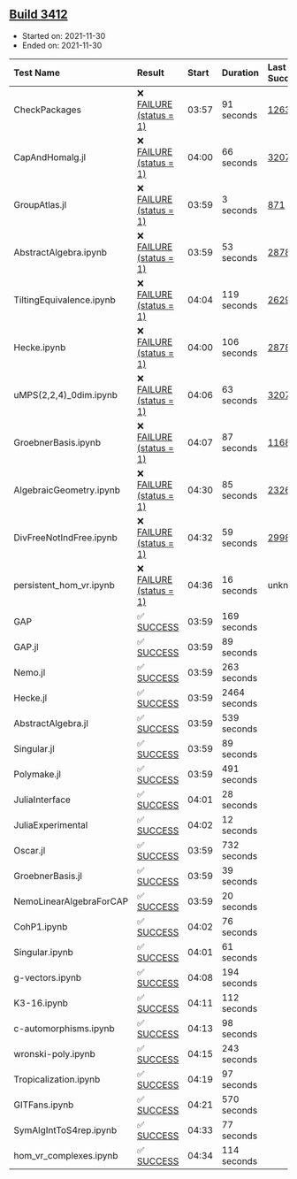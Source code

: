 ## [Build 3412](https://oscarci.mathematik.uni-kl.de/job/oscar-stable/3412/)

* Started on: 2021-11-30
* Ended on: 2021-11-30

| Test Name    | Result | Start | Duration | Last Success | First Failure |
|:-------------|:-------|:------|:---------|:-------------|:--------------|
| CheckPackages | ❌ [FAILURE (status = 1)](https://oscarci.mathematik.uni-kl.de/job/oscar-stable/3412/artifact/logs/build-3412/CheckPackages.log) | 03:57 | 91 seconds | [1263](https://oscarci.mathematik.uni-kl.de/job/oscar-stable/1263/) | [1264](https://oscarci.mathematik.uni-kl.de/job/oscar-stable/1264/) |
| CapAndHomalg.jl | ❌ [FAILURE (status = 1)](https://oscarci.mathematik.uni-kl.de/job/oscar-stable/3412/artifact/logs/build-3412/CapAndHomalg.jl.log) | 04:00 | 66 seconds | [3207](https://oscarci.mathematik.uni-kl.de/job/oscar-stable/3207/) | [3208](https://oscarci.mathematik.uni-kl.de/job/oscar-stable/3208/) |
| GroupAtlas.jl | ❌ [FAILURE (status = 1)](https://oscarci.mathematik.uni-kl.de/job/oscar-stable/3412/artifact/logs/build-3412/GroupAtlas.jl.log) | 03:59 | 3 seconds | [871](https://oscarci.mathematik.uni-kl.de/job/oscar-stable/871/) | [872](https://oscarci.mathematik.uni-kl.de/job/oscar-stable/872/) |
| AbstractAlgebra.ipynb | ❌ [FAILURE (status = 1)](https://oscarci.mathematik.uni-kl.de/job/oscar-stable/3412/artifact/logs/build-3412/AbstractAlgebra.ipynb.log) | 03:59 | 53 seconds | [2878](https://oscarci.mathematik.uni-kl.de/job/oscar-stable/2878/) | [2879](https://oscarci.mathematik.uni-kl.de/job/oscar-stable/2879/) |
| TiltingEquivalence.ipynb | ❌ [FAILURE (status = 1)](https://oscarci.mathematik.uni-kl.de/job/oscar-stable/3412/artifact/logs/build-3412/TiltingEquivalence.ipynb.log) | 04:04 | 119 seconds | [2629](https://oscarci.mathematik.uni-kl.de/job/oscar-stable/2629/) | [2630](https://oscarci.mathematik.uni-kl.de/job/oscar-stable/2630/) |
| Hecke.ipynb | ❌ [FAILURE (status = 1)](https://oscarci.mathematik.uni-kl.de/job/oscar-stable/3412/artifact/logs/build-3412/Hecke.ipynb.log) | 04:00 | 106 seconds | [2878](https://oscarci.mathematik.uni-kl.de/job/oscar-stable/2878/) | [2879](https://oscarci.mathematik.uni-kl.de/job/oscar-stable/2879/) |
| uMPS(2,2,4)_0dim.ipynb | ❌ [FAILURE (status = 1)](https://oscarci.mathematik.uni-kl.de/job/oscar-stable/3412/artifact/logs/build-3412/uMPS-2-2-4-_0dim.ipynb.log) | 04:06 | 63 seconds | [3207](https://oscarci.mathematik.uni-kl.de/job/oscar-stable/3207/) | [3208](https://oscarci.mathematik.uni-kl.de/job/oscar-stable/3208/) |
| GroebnerBasis.ipynb | ❌ [FAILURE (status = 1)](https://oscarci.mathematik.uni-kl.de/job/oscar-stable/3412/artifact/logs/build-3412/GroebnerBasis.ipynb.log) | 04:07 | 87 seconds | [1168](https://oscarci.mathematik.uni-kl.de/job/oscar-stable/1168/) | [1169](https://oscarci.mathematik.uni-kl.de/job/oscar-stable/1169/) |
| AlgebraicGeometry.ipynb | ❌ [FAILURE (status = 1)](https://oscarci.mathematik.uni-kl.de/job/oscar-stable/3412/artifact/logs/build-3412/AlgebraicGeometry.ipynb.log) | 04:30 | 85 seconds | [2326](https://oscarci.mathematik.uni-kl.de/job/oscar-stable/2326/) | [2327](https://oscarci.mathematik.uni-kl.de/job/oscar-stable/2327/) |
| DivFreeNotIndFree.ipynb | ❌ [FAILURE (status = 1)](https://oscarci.mathematik.uni-kl.de/job/oscar-stable/3412/artifact/logs/build-3412/DivFreeNotIndFree.ipynb.log) | 04:32 | 59 seconds | [2998](https://oscarci.mathematik.uni-kl.de/job/oscar-stable/2998/) | [2999](https://oscarci.mathematik.uni-kl.de/job/oscar-stable/2999/) |
| persistent_hom_vr.ipynb | ❌ [FAILURE (status = 1)](https://oscarci.mathematik.uni-kl.de/job/oscar-stable/3412/artifact/logs/build-3412/persistent_hom_vr.ipynb.log) | 04:36 | 16 seconds | unknown | unknown |
| GAP | ✅ [SUCCESS](https://oscarci.mathematik.uni-kl.de/job/oscar-stable/3412/artifact/logs/build-3412/GAP.log) | 03:59 | 169 seconds |  |  |
| GAP.jl | ✅ [SUCCESS](https://oscarci.mathematik.uni-kl.de/job/oscar-stable/3412/artifact/logs/build-3412/GAP.jl.log) | 03:59 | 89 seconds |  |  |
| Nemo.jl | ✅ [SUCCESS](https://oscarci.mathematik.uni-kl.de/job/oscar-stable/3412/artifact/logs/build-3412/Nemo.jl.log) | 03:59 | 263 seconds |  |  |
| Hecke.jl | ✅ [SUCCESS](https://oscarci.mathematik.uni-kl.de/job/oscar-stable/3412/artifact/logs/build-3412/Hecke.jl.log) | 03:59 | 2464 seconds |  |  |
| AbstractAlgebra.jl | ✅ [SUCCESS](https://oscarci.mathematik.uni-kl.de/job/oscar-stable/3412/artifact/logs/build-3412/AbstractAlgebra.jl.log) | 03:59 | 539 seconds |  |  |
| Singular.jl | ✅ [SUCCESS](https://oscarci.mathematik.uni-kl.de/job/oscar-stable/3412/artifact/logs/build-3412/Singular.jl.log) | 03:59 | 89 seconds |  |  |
| Polymake.jl | ✅ [SUCCESS](https://oscarci.mathematik.uni-kl.de/job/oscar-stable/3412/artifact/logs/build-3412/Polymake.jl.log) | 03:59 | 491 seconds |  |  |
| JuliaInterface | ✅ [SUCCESS](https://oscarci.mathematik.uni-kl.de/job/oscar-stable/3412/artifact/logs/build-3412/JuliaInterface.log) | 04:01 | 28 seconds |  |  |
| JuliaExperimental | ✅ [SUCCESS](https://oscarci.mathematik.uni-kl.de/job/oscar-stable/3412/artifact/logs/build-3412/JuliaExperimental.log) | 04:02 | 12 seconds |  |  |
| Oscar.jl | ✅ [SUCCESS](https://oscarci.mathematik.uni-kl.de/job/oscar-stable/3412/artifact/logs/build-3412/Oscar.jl.log) | 03:59 | 732 seconds |  |  |
| GroebnerBasis.jl | ✅ [SUCCESS](https://oscarci.mathematik.uni-kl.de/job/oscar-stable/3412/artifact/logs/build-3412/GroebnerBasis.jl.log) | 03:59 | 39 seconds |  |  |
| NemoLinearAlgebraForCAP | ✅ [SUCCESS](https://oscarci.mathematik.uni-kl.de/job/oscar-stable/3412/artifact/logs/build-3412/NemoLinearAlgebraForCAP.log) | 03:59 | 20 seconds |  |  |
| CohP1.ipynb | ✅ [SUCCESS](https://oscarci.mathematik.uni-kl.de/job/oscar-stable/3412/artifact/logs/build-3412/CohP1.ipynb.log) | 04:02 | 76 seconds |  |  |
| Singular.ipynb | ✅ [SUCCESS](https://oscarci.mathematik.uni-kl.de/job/oscar-stable/3412/artifact/logs/build-3412/Singular.ipynb.log) | 04:01 | 61 seconds |  |  |
| g-vectors.ipynb | ✅ [SUCCESS](https://oscarci.mathematik.uni-kl.de/job/oscar-stable/3412/artifact/logs/build-3412/g-vectors.ipynb.log) | 04:08 | 194 seconds |  |  |
| K3-16.ipynb | ✅ [SUCCESS](https://oscarci.mathematik.uni-kl.de/job/oscar-stable/3412/artifact/logs/build-3412/K3-16.ipynb.log) | 04:11 | 112 seconds |  |  |
| c-automorphisms.ipynb | ✅ [SUCCESS](https://oscarci.mathematik.uni-kl.de/job/oscar-stable/3412/artifact/logs/build-3412/c-automorphisms.ipynb.log) | 04:13 | 98 seconds |  |  |
| wronski-poly.ipynb | ✅ [SUCCESS](https://oscarci.mathematik.uni-kl.de/job/oscar-stable/3412/artifact/logs/build-3412/wronski-poly.ipynb.log) | 04:15 | 243 seconds |  |  |
| Tropicalization.ipynb | ✅ [SUCCESS](https://oscarci.mathematik.uni-kl.de/job/oscar-stable/3412/artifact/logs/build-3412/Tropicalization.ipynb.log) | 04:19 | 97 seconds |  |  |
| GITFans.ipynb | ✅ [SUCCESS](https://oscarci.mathematik.uni-kl.de/job/oscar-stable/3412/artifact/logs/build-3412/GITFans.ipynb.log) | 04:21 | 570 seconds |  |  |
| SymAlgIntToS4rep.ipynb | ✅ [SUCCESS](https://oscarci.mathematik.uni-kl.de/job/oscar-stable/3412/artifact/logs/build-3412/SymAlgIntToS4rep.ipynb.log) | 04:33 | 77 seconds |  |  |
| hom_vr_complexes.ipynb | ✅ [SUCCESS](https://oscarci.mathematik.uni-kl.de/job/oscar-stable/3412/artifact/logs/build-3412/hom_vr_complexes.ipynb.log) | 04:34 | 114 seconds |  |  |
